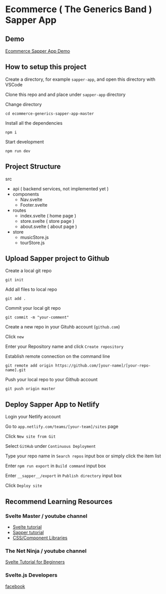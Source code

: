 # Ecommerce ( The Generics Band ) Sapper App

## Demo

[Ecommerce Sapper App Demo](https://ecommerce-generics-sapper-app.netlify.app/)

## How to setup this project

Create a directory, for example `sapper-app`, and open this directory with VSCode

Clone this repo and and place under `sapper-app` directory

Change directory 
```
cd ecommerce-generics-sapper-app-master
```

Install all the dependencies
```
npm i
```

Start development
```
npm run dev
```

## Project Structure

src
- api ( backend services, not implemented yet )
- components
  - Nav.svelte
  - Footer.svelte
- routes
  - index.svelte ( home page )
  - store.svelte ( store page )
  - about.svelte ( about page )
- store
  - musicStore.js
  - tourStore.js

## Upload Sapper project to Github

Create a local git repo
```
git init
```

Add all files to local repo
```
git add .
```

Commit your local git repo
```
git commit -m "your-comment"
```

Create a new repo in your Gituhb account (`github.com`)

Click `new`

Enter your Repository name and click `Create repository`

Establish remote connection on the command line
```
git remote add origin https://github.com/[your-name]/[your-repo-name].git
```

Push your local repo to your Github account
```
git push origin master
```

## Deploy Sapper App to Netlify

Login your Netlify account

Go to `app.netlify.com/teams/[your-team]/sites` page

Click `New site from Git`

Select `GitHub`  under `Continuous Deployment`

Type your repo name in `Search repos` input box or simply click the item list

Enter `npm run export` in `Build command` input box

Enter `__sapper__/export` in `Publish directory` input box

Click `Deploy site`

## Recommend Learning Resources

### Svelte Master / youtube channel
- [Svelte tutorial](https://www.youtube.com/watch?v=cU8ZPBKaEwU&list=PLcjHRSem_cvP440pjw79kB85Z_7Nn8VqZ)
- [Sapper tutorial](https://www.youtube.com/watch?v=kGfplN8HtlQ&list=PLcjHRSem_cvNDvCP3l6diqi7YBAsjfplL)
- [CSS/Component Libraries](https://www.youtube.com/watch?v=RBsNhhdPH0Q&list=PLcjHRSem_cvMiehtWg-fZiW9IbNNt9H0T)

### The Net Ninja / youtube channel
[Svelte Tutorial for Beginners](https://www.youtube.com/watch?v=zojEMeQGGHs&list=PL4cUxeGkcC9hlbrVO_2QFVqVPhlZmz7tO)

### Svelte.js Developers
[facebook](https://www.facebook.com/groups/1219388761568875)








